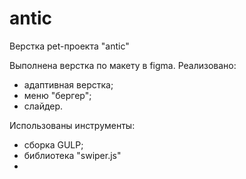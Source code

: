 # antic
Верстка pet-проекта "antic"

Выполнена верстка по макету в figma. Реализовано:
- адаптивная верстка;
- меню "бергер";
- слайдер.

Использованы инструменты:
- сборка GULP;
- библиотека "swiper.js"
- 
